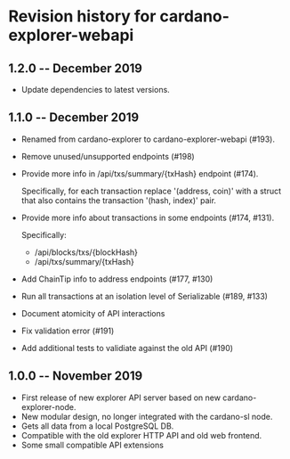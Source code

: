# Revision history for cardano-explorer-webapi

## 1.2.0 -- December 2019

* Update dependencies to latest versions.

## 1.1.0 -- December 2019

* Renamed from cardano-explorer to cardano-explorer-webapi (#193).

* Remove unused/unsupported endpoints (#198)

* Provide more info in /api/txs/summary/{txHash} endpoint (#174).

  Specifically, for each transaction replace '(address, coin)' with
  a struct that also contains the transaction '(hash, index)' pair.

* Provide more info about transactions in some endpoints (#174, #131).

  Specifically:
    * /api/blocks/txs/{blockHash}
    * /api/txs/summary/{txHash}

* Add ChainTip info to address endpoints (#177, #130)

* Run all transactions at an isolation level of Serializable (#189, #133)

* Document atomicity of API interactions

* Fix validation error (#191)

* Add additional tests to validiate against the old API (#190)

## 1.0.0 -- November 2019

* First release of new explorer API server based on new cardano-explorer-node.
* New modular design, no longer integrated with the cardano-sl node.
* Gets all data from a local PostgreSQL DB.
* Compatible with the old explorer HTTP API and old web frontend.
* Some small compatible API extensions
